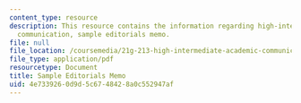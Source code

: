 ```yaml
---
content_type: resource
description: This resource contains the information regarding high-intermediate academic
  communication, sample editorials memo.
file: null
file_location: /coursemedia/21g-213-high-intermediate-academic-communication-spring-2004/4e7339260d9d5c6748428a0c552947af_MIT21G_213S04_editorials.pdf
file_type: application/pdf
resourcetype: Document
title: Sample Editorials Memo
uid: 4e733926-0d9d-5c67-4842-8a0c552947af
---
```

